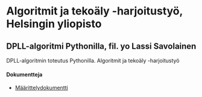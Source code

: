 # Algoritmit ja tekoäly -harjoitustyö, Helsingin yliopisto

## DPLL-algoritmi Pythonilla, fil. yo Lassi Savolainen

DPLL-algoritmin toteutus Pythonilla. Algoritmit ja tekoäly -harjoitustyö

#### Dokumentteja

 - [Määrittelydokumentti](https://github.com/lassisav/dpll-labra/blob/main/dokumentaatio/maarittelydokumentti.md)